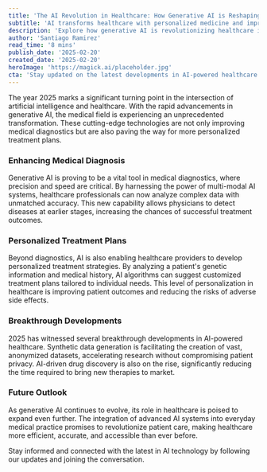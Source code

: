 ```yaml
---
title: 'The AI Revolution in Healthcare: How Generative AI is Reshaping Medical Diagnosis and Treatment in 2025'
subtitle: 'AI transforms healthcare with personalized medicine and improved diagnostics'
description: 'Explore how generative AI is revolutionizing healthcare in 2025, from enhancing medical diagnosis to enabling personalized treatment plans. Learn about breakthrough developments in multi-modal AI systems, synthetic data generation, and accelerated drug discovery that are transforming patient care and medical research.'
author: 'Santiago Ramirez'
read_time: '8 mins'
publish_date: '2025-02-20'
created_date: '2025-02-20'
heroImage: 'https://magick.ai/placeholder.jpg'
cta: 'Stay updated on the latest developments in AI-powered healthcare by following us on LinkedIn. Join our community of forward-thinking professionals!'
---
```


The year 2025 marks a significant turning point in the intersection of artificial intelligence and healthcare. With the rapid advancements in generative AI, the medical field is experiencing an unprecedented transformation. These cutting-edge technologies are not only improving medical diagnostics but are also paving the way for more personalized treatment plans.

### Enhancing Medical Diagnosis

Generative AI is proving to be a vital tool in medical diagnostics, where precision and speed are critical. By harnessing the power of multi-modal AI systems, healthcare professionals can now analyze complex data with unmatched accuracy. This new capability allows physicians to detect diseases at earlier stages, increasing the chances of successful treatment outcomes.

### Personalized Treatment Plans

Beyond diagnostics, AI is also enabling healthcare providers to develop personalized treatment strategies. By analyzing a patient's genetic information and medical history, AI algorithms can suggest customized treatment plans tailored to individual needs. This level of personalization in healthcare is improving patient outcomes and reducing the risks of adverse side effects.

### Breakthrough Developments

2025 has witnessed several breakthrough developments in AI-powered healthcare. Synthetic data generation is facilitating the creation of vast, anonymized datasets, accelerating research without compromising patient privacy. AI-driven drug discovery is also on the rise, significantly reducing the time required to bring new therapies to market.

### Future Outlook

As generative AI continues to evolve, its role in healthcare is poised to expand even further. The integration of advanced AI systems into everyday medical practice promises to revolutionize patient care, making healthcare more efficient, accurate, and accessible than ever before.

Stay informed and connected with the latest in AI technology by following our updates and joining the conversation.